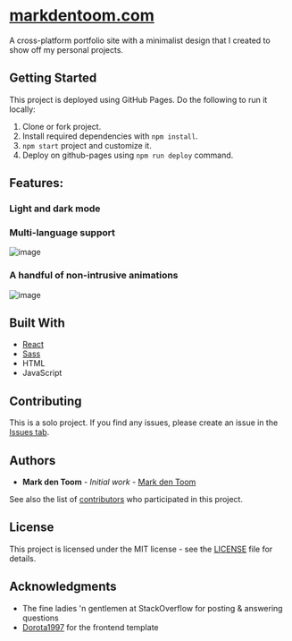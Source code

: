 <!-- Note to self: perhaps redoing my portfolio using my pixelart would be cool. A bit like [this page](https://jeremyaguilon.me/blog/visualizing_four_key_interview_algorithms) perhaps? -->
# [markdentoom.com](https://markdentoom.com/)

A cross-platform portfolio site with a minimalist design that I created to show off my personal projects.

## Getting Started

This project is deployed using GitHub Pages. Do the following to run it locally:
1. Clone or fork project.
2. Install required dependencies with `npm install`.
4. `npm start` project and customize it.
5. Deploy on github-pages using `npm run deploy` command.

## Features:
### **Light and dark mode**
### **Multi-language support**
![image](https://user-images.githubusercontent.com/59030690/138902905-edefe044-4b46-4c43-bec7-719afd9743c0.png)

### **A handful of non-intrusive animations**
![image](https://user-images.githubusercontent.com/59030690/138903172-0c6871ea-0ff5-40d7-8cfb-957e145dfbb2.png)

## Built With
* [React](https://reactjs.org/)
* [Sass](https://sass-lang.com/)
* HTML
* JavaScript

## Contributing

This is a solo project. If you find any issues, please create an issue in the [Issues tab](https://github.com/markdentoom/react-frontend-dev-portfolio/issues).

## Authors

* **Mark den Toom** - *Initial work* - [Mark den Toom](https://github.com/markdentoom)

See also the list of [contributors](https://github.com/markdentoom/react-frontend-dev-portfolio/graphs/contributors) who participated in this project.

## License

This project is licensed under the MIT license - see the [LICENSE](https://github.com/markdentoom/react-frontend-dev-portfolio/blob/main/LICENSE) file for details.

## Acknowledgments

* The fine ladies 'n gentlemen at StackOverflow for posting & answering questions
* [Dorota1997](https://github.com/Dorota1997/react-frontend-dev-portfolio) for the frontend template

